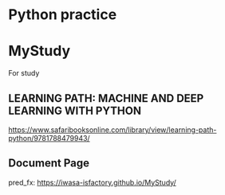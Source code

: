 # Python practice
# MyStudy
For study

## LEARNING PATH: MACHINE AND DEEP LEARNING WITH PYTHON
https://www.safaribooksonline.com/library/view/learning-path-python/9781788479943/


## Document Page
pred_fx: https://iwasa-isfactory.github.io/MyStudy/
